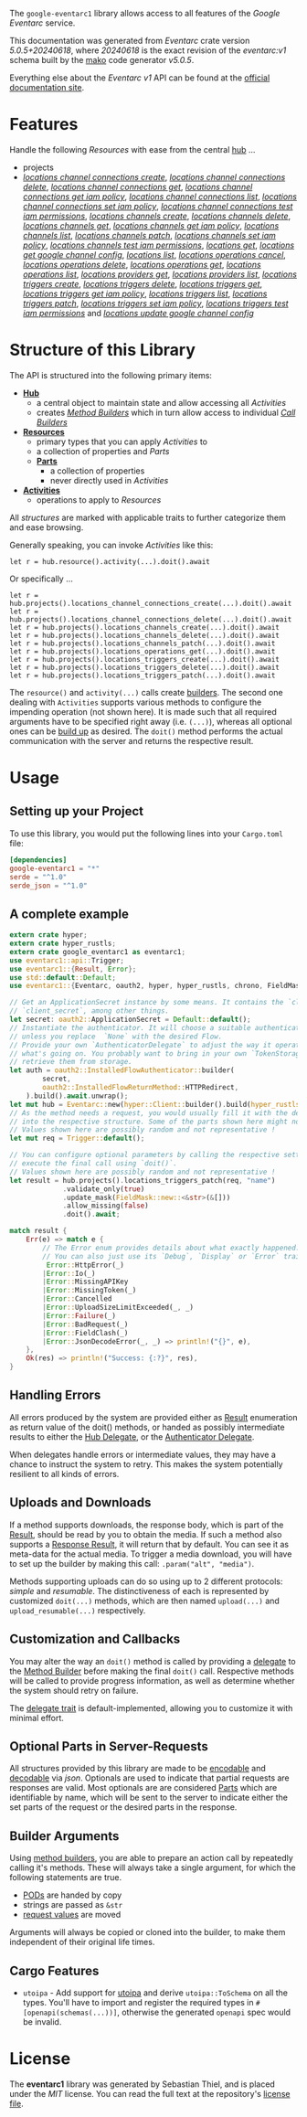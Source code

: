 <!---
DO NOT EDIT !
This file was generated automatically from 'src/generator/templates/api/README.md.mako'
DO NOT EDIT !
-->
The `google-eventarc1` library allows access to all features of the *Google Eventarc* service.

This documentation was generated from *Eventarc* crate version *5.0.5+20240618*, where *20240618* is the exact revision of the *eventarc:v1* schema built by the [mako](http://www.makotemplates.org/) code generator *v5.0.5*.

Everything else about the *Eventarc* *v1* API can be found at the
[official documentation site](https://cloud.google.com/eventarc).
# Features

Handle the following *Resources* with ease from the central [hub](https://docs.rs/google-eventarc1/5.0.5+20240618/google_eventarc1/Eventarc) ... 

* projects
 * [*locations channel connections create*](https://docs.rs/google-eventarc1/5.0.5+20240618/google_eventarc1/api::ProjectLocationChannelConnectionCreateCall), [*locations channel connections delete*](https://docs.rs/google-eventarc1/5.0.5+20240618/google_eventarc1/api::ProjectLocationChannelConnectionDeleteCall), [*locations channel connections get*](https://docs.rs/google-eventarc1/5.0.5+20240618/google_eventarc1/api::ProjectLocationChannelConnectionGetCall), [*locations channel connections get iam policy*](https://docs.rs/google-eventarc1/5.0.5+20240618/google_eventarc1/api::ProjectLocationChannelConnectionGetIamPolicyCall), [*locations channel connections list*](https://docs.rs/google-eventarc1/5.0.5+20240618/google_eventarc1/api::ProjectLocationChannelConnectionListCall), [*locations channel connections set iam policy*](https://docs.rs/google-eventarc1/5.0.5+20240618/google_eventarc1/api::ProjectLocationChannelConnectionSetIamPolicyCall), [*locations channel connections test iam permissions*](https://docs.rs/google-eventarc1/5.0.5+20240618/google_eventarc1/api::ProjectLocationChannelConnectionTestIamPermissionCall), [*locations channels create*](https://docs.rs/google-eventarc1/5.0.5+20240618/google_eventarc1/api::ProjectLocationChannelCreateCall), [*locations channels delete*](https://docs.rs/google-eventarc1/5.0.5+20240618/google_eventarc1/api::ProjectLocationChannelDeleteCall), [*locations channels get*](https://docs.rs/google-eventarc1/5.0.5+20240618/google_eventarc1/api::ProjectLocationChannelGetCall), [*locations channels get iam policy*](https://docs.rs/google-eventarc1/5.0.5+20240618/google_eventarc1/api::ProjectLocationChannelGetIamPolicyCall), [*locations channels list*](https://docs.rs/google-eventarc1/5.0.5+20240618/google_eventarc1/api::ProjectLocationChannelListCall), [*locations channels patch*](https://docs.rs/google-eventarc1/5.0.5+20240618/google_eventarc1/api::ProjectLocationChannelPatchCall), [*locations channels set iam policy*](https://docs.rs/google-eventarc1/5.0.5+20240618/google_eventarc1/api::ProjectLocationChannelSetIamPolicyCall), [*locations channels test iam permissions*](https://docs.rs/google-eventarc1/5.0.5+20240618/google_eventarc1/api::ProjectLocationChannelTestIamPermissionCall), [*locations get*](https://docs.rs/google-eventarc1/5.0.5+20240618/google_eventarc1/api::ProjectLocationGetCall), [*locations get google channel config*](https://docs.rs/google-eventarc1/5.0.5+20240618/google_eventarc1/api::ProjectLocationGetGoogleChannelConfigCall), [*locations list*](https://docs.rs/google-eventarc1/5.0.5+20240618/google_eventarc1/api::ProjectLocationListCall), [*locations operations cancel*](https://docs.rs/google-eventarc1/5.0.5+20240618/google_eventarc1/api::ProjectLocationOperationCancelCall), [*locations operations delete*](https://docs.rs/google-eventarc1/5.0.5+20240618/google_eventarc1/api::ProjectLocationOperationDeleteCall), [*locations operations get*](https://docs.rs/google-eventarc1/5.0.5+20240618/google_eventarc1/api::ProjectLocationOperationGetCall), [*locations operations list*](https://docs.rs/google-eventarc1/5.0.5+20240618/google_eventarc1/api::ProjectLocationOperationListCall), [*locations providers get*](https://docs.rs/google-eventarc1/5.0.5+20240618/google_eventarc1/api::ProjectLocationProviderGetCall), [*locations providers list*](https://docs.rs/google-eventarc1/5.0.5+20240618/google_eventarc1/api::ProjectLocationProviderListCall), [*locations triggers create*](https://docs.rs/google-eventarc1/5.0.5+20240618/google_eventarc1/api::ProjectLocationTriggerCreateCall), [*locations triggers delete*](https://docs.rs/google-eventarc1/5.0.5+20240618/google_eventarc1/api::ProjectLocationTriggerDeleteCall), [*locations triggers get*](https://docs.rs/google-eventarc1/5.0.5+20240618/google_eventarc1/api::ProjectLocationTriggerGetCall), [*locations triggers get iam policy*](https://docs.rs/google-eventarc1/5.0.5+20240618/google_eventarc1/api::ProjectLocationTriggerGetIamPolicyCall), [*locations triggers list*](https://docs.rs/google-eventarc1/5.0.5+20240618/google_eventarc1/api::ProjectLocationTriggerListCall), [*locations triggers patch*](https://docs.rs/google-eventarc1/5.0.5+20240618/google_eventarc1/api::ProjectLocationTriggerPatchCall), [*locations triggers set iam policy*](https://docs.rs/google-eventarc1/5.0.5+20240618/google_eventarc1/api::ProjectLocationTriggerSetIamPolicyCall), [*locations triggers test iam permissions*](https://docs.rs/google-eventarc1/5.0.5+20240618/google_eventarc1/api::ProjectLocationTriggerTestIamPermissionCall) and [*locations update google channel config*](https://docs.rs/google-eventarc1/5.0.5+20240618/google_eventarc1/api::ProjectLocationUpdateGoogleChannelConfigCall)




# Structure of this Library

The API is structured into the following primary items:

* **[Hub](https://docs.rs/google-eventarc1/5.0.5+20240618/google_eventarc1/Eventarc)**
    * a central object to maintain state and allow accessing all *Activities*
    * creates [*Method Builders*](https://docs.rs/google-eventarc1/5.0.5+20240618/google_eventarc1/client::MethodsBuilder) which in turn
      allow access to individual [*Call Builders*](https://docs.rs/google-eventarc1/5.0.5+20240618/google_eventarc1/client::CallBuilder)
* **[Resources](https://docs.rs/google-eventarc1/5.0.5+20240618/google_eventarc1/client::Resource)**
    * primary types that you can apply *Activities* to
    * a collection of properties and *Parts*
    * **[Parts](https://docs.rs/google-eventarc1/5.0.5+20240618/google_eventarc1/client::Part)**
        * a collection of properties
        * never directly used in *Activities*
* **[Activities](https://docs.rs/google-eventarc1/5.0.5+20240618/google_eventarc1/client::CallBuilder)**
    * operations to apply to *Resources*

All *structures* are marked with applicable traits to further categorize them and ease browsing.

Generally speaking, you can invoke *Activities* like this:

```Rust,ignore
let r = hub.resource().activity(...).doit().await
```

Or specifically ...

```ignore
let r = hub.projects().locations_channel_connections_create(...).doit().await
let r = hub.projects().locations_channel_connections_delete(...).doit().await
let r = hub.projects().locations_channels_create(...).doit().await
let r = hub.projects().locations_channels_delete(...).doit().await
let r = hub.projects().locations_channels_patch(...).doit().await
let r = hub.projects().locations_operations_get(...).doit().await
let r = hub.projects().locations_triggers_create(...).doit().await
let r = hub.projects().locations_triggers_delete(...).doit().await
let r = hub.projects().locations_triggers_patch(...).doit().await
```

The `resource()` and `activity(...)` calls create [builders][builder-pattern]. The second one dealing with `Activities` 
supports various methods to configure the impending operation (not shown here). It is made such that all required arguments have to be 
specified right away (i.e. `(...)`), whereas all optional ones can be [build up][builder-pattern] as desired.
The `doit()` method performs the actual communication with the server and returns the respective result.

# Usage

## Setting up your Project

To use this library, you would put the following lines into your `Cargo.toml` file:

```toml
[dependencies]
google-eventarc1 = "*"
serde = "^1.0"
serde_json = "^1.0"
```

## A complete example

```Rust
extern crate hyper;
extern crate hyper_rustls;
extern crate google_eventarc1 as eventarc1;
use eventarc1::api::Trigger;
use eventarc1::{Result, Error};
use std::default::Default;
use eventarc1::{Eventarc, oauth2, hyper, hyper_rustls, chrono, FieldMask};

// Get an ApplicationSecret instance by some means. It contains the `client_id` and 
// `client_secret`, among other things.
let secret: oauth2::ApplicationSecret = Default::default();
// Instantiate the authenticator. It will choose a suitable authentication flow for you, 
// unless you replace  `None` with the desired Flow.
// Provide your own `AuthenticatorDelegate` to adjust the way it operates and get feedback about 
// what's going on. You probably want to bring in your own `TokenStorage` to persist tokens and
// retrieve them from storage.
let auth = oauth2::InstalledFlowAuthenticator::builder(
        secret,
        oauth2::InstalledFlowReturnMethod::HTTPRedirect,
    ).build().await.unwrap();
let mut hub = Eventarc::new(hyper::Client::builder().build(hyper_rustls::HttpsConnectorBuilder::new().with_native_roots().unwrap().https_or_http().enable_http1().build()), auth);
// As the method needs a request, you would usually fill it with the desired information
// into the respective structure. Some of the parts shown here might not be applicable !
// Values shown here are possibly random and not representative !
let mut req = Trigger::default();

// You can configure optional parameters by calling the respective setters at will, and
// execute the final call using `doit()`.
// Values shown here are possibly random and not representative !
let result = hub.projects().locations_triggers_patch(req, "name")
             .validate_only(true)
             .update_mask(FieldMask::new::<&str>(&[]))
             .allow_missing(false)
             .doit().await;

match result {
    Err(e) => match e {
        // The Error enum provides details about what exactly happened.
        // You can also just use its `Debug`, `Display` or `Error` traits
         Error::HttpError(_)
        |Error::Io(_)
        |Error::MissingAPIKey
        |Error::MissingToken(_)
        |Error::Cancelled
        |Error::UploadSizeLimitExceeded(_, _)
        |Error::Failure(_)
        |Error::BadRequest(_)
        |Error::FieldClash(_)
        |Error::JsonDecodeError(_, _) => println!("{}", e),
    },
    Ok(res) => println!("Success: {:?}", res),
}

```
## Handling Errors

All errors produced by the system are provided either as [Result](https://docs.rs/google-eventarc1/5.0.5+20240618/google_eventarc1/client::Result) enumeration as return value of
the doit() methods, or handed as possibly intermediate results to either the 
[Hub Delegate](https://docs.rs/google-eventarc1/5.0.5+20240618/google_eventarc1/client::Delegate), or the [Authenticator Delegate](https://docs.rs/yup-oauth2/*/yup_oauth2/trait.AuthenticatorDelegate.html).

When delegates handle errors or intermediate values, they may have a chance to instruct the system to retry. This 
makes the system potentially resilient to all kinds of errors.

## Uploads and Downloads
If a method supports downloads, the response body, which is part of the [Result](https://docs.rs/google-eventarc1/5.0.5+20240618/google_eventarc1/client::Result), should be
read by you to obtain the media.
If such a method also supports a [Response Result](https://docs.rs/google-eventarc1/5.0.5+20240618/google_eventarc1/client::ResponseResult), it will return that by default.
You can see it as meta-data for the actual media. To trigger a media download, you will have to set up the builder by making
this call: `.param("alt", "media")`.

Methods supporting uploads can do so using up to 2 different protocols: 
*simple* and *resumable*. The distinctiveness of each is represented by customized 
`doit(...)` methods, which are then named `upload(...)` and `upload_resumable(...)` respectively.

## Customization and Callbacks

You may alter the way an `doit()` method is called by providing a [delegate](https://docs.rs/google-eventarc1/5.0.5+20240618/google_eventarc1/client::Delegate) to the 
[Method Builder](https://docs.rs/google-eventarc1/5.0.5+20240618/google_eventarc1/client::CallBuilder) before making the final `doit()` call. 
Respective methods will be called to provide progress information, as well as determine whether the system should 
retry on failure.

The [delegate trait](https://docs.rs/google-eventarc1/5.0.5+20240618/google_eventarc1/client::Delegate) is default-implemented, allowing you to customize it with minimal effort.

## Optional Parts in Server-Requests

All structures provided by this library are made to be [encodable](https://docs.rs/google-eventarc1/5.0.5+20240618/google_eventarc1/client::RequestValue) and 
[decodable](https://docs.rs/google-eventarc1/5.0.5+20240618/google_eventarc1/client::ResponseResult) via *json*. Optionals are used to indicate that partial requests are responses 
are valid.
Most optionals are are considered [Parts](https://docs.rs/google-eventarc1/5.0.5+20240618/google_eventarc1/client::Part) which are identifiable by name, which will be sent to 
the server to indicate either the set parts of the request or the desired parts in the response.

## Builder Arguments

Using [method builders](https://docs.rs/google-eventarc1/5.0.5+20240618/google_eventarc1/client::CallBuilder), you are able to prepare an action call by repeatedly calling it's methods.
These will always take a single argument, for which the following statements are true.

* [PODs][wiki-pod] are handed by copy
* strings are passed as `&str`
* [request values](https://docs.rs/google-eventarc1/5.0.5+20240618/google_eventarc1/client::RequestValue) are moved

Arguments will always be copied or cloned into the builder, to make them independent of their original life times.

[wiki-pod]: http://en.wikipedia.org/wiki/Plain_old_data_structure
[builder-pattern]: http://en.wikipedia.org/wiki/Builder_pattern
[google-go-api]: https://github.com/google/google-api-go-client

## Cargo Features

* `utoipa` - Add support for [utoipa](https://crates.io/crates/utoipa) and derive `utoipa::ToSchema` on all
the types. You'll have to import and register the required types in `#[openapi(schemas(...))]`, otherwise the
generated `openapi` spec would be invalid.


# License
The **eventarc1** library was generated by Sebastian Thiel, and is placed 
under the *MIT* license.
You can read the full text at the repository's [license file][repo-license].

[repo-license]: https://github.com/Byron/google-apis-rsblob/main/LICENSE.md

